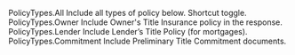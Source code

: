 PolicyTypes.All	Include all types of policy below. Shortcut toggle.
PolicyTypes.Owner	Include Owner's Title Insurance policy in the response.
PolicyTypes.Lender	Include Lender’s Title Policy (for mortgages).
PolicyTypes.Commitment	Include Preliminary Title Commitment documents.

